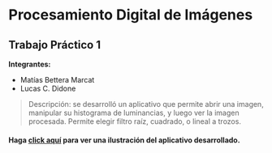 # Procesamiento Digital de Imágenes
## Trabajo Práctico 1

**Integrantes:**
- Matías Bettera Marcat
- Lucas C. Didone

> Descripción: se desarrolló un aplicativo que permite abrir una imagen, manipular su histograma de luminancias, y luego ver la imagen procesada. Permite elegir filtro raíz, cuadrado, o lineal a trozos.

#### Haga [click aquí](https://drive.google.com/file/d/1Q7Hn3m13EsYYrcxz06ETayp3ZesdLG_h/view?usp=sharing "click aquí") para ver una ilustración del aplicativo desarrollado.
